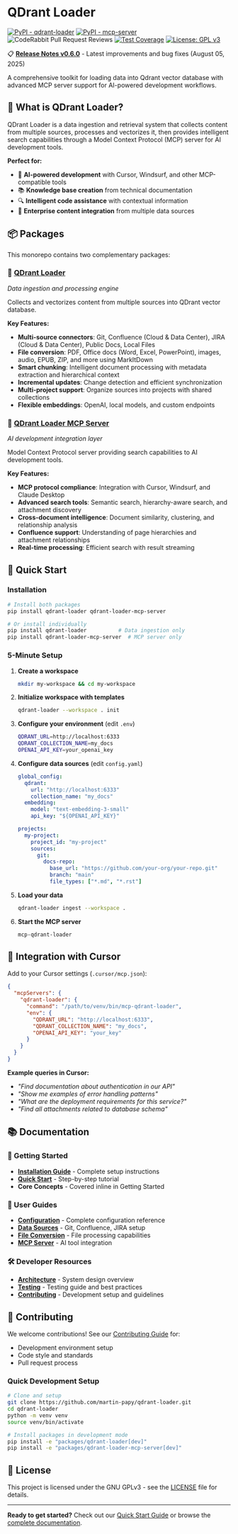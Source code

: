 # QDrant Loader

[![PyPI - qdrant-loader](https://img.shields.io/pypi/v/qdrant-loader?label=qdrant-loader)](https://pypi.org/project/qdrant-loader/)
[![PyPI - mcp-server](https://img.shields.io/pypi/v/qdrant-loader-mcp-server?label=mcp-server)](https://pypi.org/project/qdrant-loader-mcp-server/)
![CodeRabbit Pull Request Reviews](https://img.shields.io/coderabbit/prs/github/martin-papy/qdrant-loader?labelColor=171717&color=FF570A&link=https%3A%2F%2Fcoderabbit.ai&label=CodeRabbit+Reviews)
[![Test Coverage](https://img.shields.io/badge/coverage-view%20reports-blue)](https://qdrant-loader.net/coverage/)
[![License: GPL v3](https://img.shields.io/badge/License-GPLv3-blue.svg)](https://www.gnu.org/licenses/gpl-3.0)

📋 **[Release Notes v0.6.0](./RELEASE_NOTES.md)** - Latest improvements and bug fixes (August 05, 2025)

A comprehensive toolkit for loading data into Qdrant vector database with advanced MCP server support for AI-powered development workflows.

## 🎯 What is QDrant Loader?

QDrant Loader is a data ingestion and retrieval system that collects content from multiple sources, processes and vectorizes it, then provides intelligent search capabilities through a Model Context Protocol (MCP) server for AI development tools.

**Perfect for:**

- 🤖 **AI-powered development** with Cursor, Windsurf, and other MCP-compatible tools
- 📚 **Knowledge base creation** from technical documentation
- 🔍 **Intelligent code assistance** with contextual information
- 🏢 **Enterprise content integration** from multiple data sources

## 📦 Packages

This monorepo contains two complementary packages:

### 🔄 [QDrant Loader](./packages/qdrant-loader/)

_Data ingestion and processing engine_

Collects and vectorizes content from multiple sources into QDrant vector database.

**Key Features:**

- **Multi-source connectors**: Git, Confluence (Cloud & Data Center), JIRA (Cloud & Data Center), Public Docs, Local Files
- **File conversion**: PDF, Office docs (Word, Excel, PowerPoint), images, audio, EPUB, ZIP, and more using MarkItDown
- **Smart chunking**: Intelligent document processing with metadata extraction and hierarchical context
- **Incremental updates**: Change detection and efficient synchronization
- **Multi-project support**: Organize sources into projects with shared collections
- **Flexible embeddings**: OpenAI, local models, and custom endpoints

### 🔌 [QDrant Loader MCP Server](./packages/qdrant-loader-mcp-server/)

_AI development integration layer_

Model Context Protocol server providing search capabilities to AI development tools.

**Key Features:**

- **MCP protocol compliance**: Integration with Cursor, Windsurf, and Claude Desktop
- **Advanced search tools**: Semantic search, hierarchy-aware search, and attachment discovery
- **Cross-document intelligence**: Document similarity, clustering, and relationship analysis
- **Confluence support**: Understanding of page hierarchies and attachment relationships
- **Real-time processing**: Efficient search with result streaming

## 🚀 Quick Start

### Installation

```bash
# Install both packages
pip install qdrant-loader qdrant-loader-mcp-server

# Or install individually
pip install qdrant-loader          # Data ingestion only
pip install qdrant-loader-mcp-server  # MCP server only
```

### 5-Minute Setup

1. **Create a workspace**

   ```bash
   mkdir my-workspace && cd my-workspace
   ```

2. **Initialize workspace with templates**

   ```bash
   qdrant-loader --workspace . init
   ```

3. **Configure your environment** (edit `.env`)

   ```bash
   QDRANT_URL=http://localhost:6333
   QDRANT_COLLECTION_NAME=my_docs
   OPENAI_API_KEY=your_openai_key
   ```

4. **Configure data sources** (edit `config.yaml`)

   ```yaml
   global_config:
     qdrant:
       url: "http://localhost:6333"
       collection_name: "my_docs"
     embedding:
       model: "text-embedding-3-small"
       api_key: "${OPENAI_API_KEY}"

   projects:
     my-project:
       project_id: "my-project"
       sources:
         git:
           docs-repo:
             base_url: "https://github.com/your-org/your-repo.git"
             branch: "main"
             file_types: ["*.md", "*.rst"]
   ```

5. **Load your data**

   ```bash
   qdrant-loader ingest --workspace .
   ```

6. **Start the MCP server**

   ```bash
   mcp-qdrant-loader
   ```

## 🔧 Integration with Cursor

Add to your Cursor settings (`.cursor/mcp.json`):

```json
{
  "mcpServers": {
    "qdrant-loader": {
      "command": "/path/to/venv/bin/mcp-qdrant-loader",
      "env": {
        "QDRANT_URL": "http://localhost:6333",
        "QDRANT_COLLECTION_NAME": "my_docs",
        "OPENAI_API_KEY": "your_key"
      }
    }
  }
}
```

**Example queries in Cursor:**

- _"Find documentation about authentication in our API"_
- _"Show me examples of error handling patterns"_
- _"What are the deployment requirements for this service?"_
- _"Find all attachments related to database schema"_

## 📚 Documentation

### 🚀 Getting Started
- **[Installation Guide](./docs/getting-started/installation.md)** - Complete setup instructions
- **[Quick Start](./docs/getting-started/quick-start.md)** - Step-by-step tutorial
- **Core Concepts** - Covered inline in Getting Started

### 👥 User Guides
- **[Configuration](./docs/users/configuration/)** - Complete configuration reference
- **[Data Sources](./docs/users/detailed-guides/data-sources/)** - Git, Confluence, JIRA setup
- **[File Conversion](./docs/users/detailed-guides/file-conversion/)** - File processing capabilities
- **[MCP Server](./docs/users/detailed-guides/mcp-server/)** - AI tool integration

### 🛠️ Developer Resources
- **[Architecture](./docs/developers/architecture/)** - System design overview
- **[Testing](./docs/developers/testing/)** - Testing guide and best practices
- **[Contributing](./CONTRIBUTING.md)** - Development setup and guidelines

## 🤝 Contributing

We welcome contributions! See our [Contributing Guide](./CONTRIBUTING.md) for:

- Development environment setup
- Code style and standards
- Pull request process

### Quick Development Setup

```bash
# Clone and setup
git clone https://github.com/martin-papy/qdrant-loader.git
cd qdrant-loader
python -m venv venv
source venv/bin/activate

# Install packages in development mode
pip install -e "packages/qdrant-loader[dev]"
pip install -e "packages/qdrant-loader-mcp-server[dev]"

```

## 📄 License

This project is licensed under the GNU GPLv3 - see the [LICENSE](LICENSE) file for details.

---

**Ready to get started?** Check out our [Quick Start Guide](./docs/getting-started/quick-start.md) or browse the [complete documentation](./docs/).

